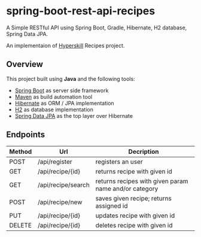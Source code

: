 # spring-boot-rest-api-recipes
A Simple RESTful API using Spring Boot, Gradle, Hibernate, H2 database, Spring Data JPA.

An implementaion of [Hyperskill](https://hyperskill.org) Recipes project.

## Overview

This project built using **Java** and the following tools:
- [Spring Boot](https://spring.io/projects/spring-boot) as server side framework
- [Maven](https://maven.apache.org/) as build automation tool
- [Hibernate](https://hibernate.org/) as ORM / JPA implementation
- [H2](https://h2database.com/) as database implementation
- [Spring Data JPA](https://spring.io/projects/spring-data-jpa) as the top layer over Hibernate

## Endpoints

| Method | Url | Decription |
| ------ | --- | ---------- |
| POST   |/api/register      | registers an user |
| GET    |/api/recipe/{id}   | returns recipe with given id |
| GET    |/api/recipe/search | returns recipes with given param name and/or category |
| POST   |/api/recipe/new    | saves given recipe; returns assigned id |
| PUT    |/api/recipe/{id}   | updates recipe with given id |
| DELETE |/api/recipe/{id}   | deletes recipe with given id|
